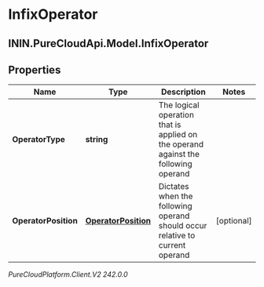 # InfixOperator

## ININ.PureCloudApi.Model.InfixOperator

## Properties

|Name | Type | Description | Notes|
|------------ | ------------- | ------------- | -------------|
| **OperatorType** | **string** | The logical operation that is applied on the operand against the following operand | |
| **OperatorPosition** | [**OperatorPosition**](OperatorPosition) | Dictates when the following operand should occur relative to current operand | [optional] |



_PureCloudPlatform.Client.V2 242.0.0_
